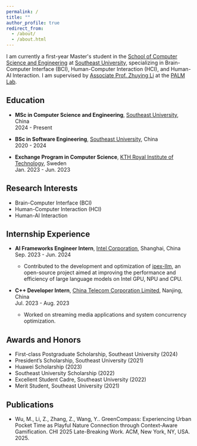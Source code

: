 ```yaml
---
permalink: /
title: ""
author_profile: true
redirect_from: 
  - /about/
  - /about.html
---
```


I am currently a first-year Master's student in the [School of Computer Science and Engineering](https://cse.seu.edu.cn/) at [Southeast University](https://www.seu.edu.cn/), specializing in Brain-Computer Interface (BCI), Human-Computer Interaction (HCI), and Human-AI Interaction. I am supervised by [Associate Prof. Zhuying Li](https://zhuyingli.info/) at the [PALM Lab](https://palm.seu.edu.cn/).

## Education
- **MSc in Computer Science and Engineering**, [Southeast University](https://www.seu.edu.cn/), China  
  2024 - Present

- **BSc in Software Engineering**, [Southeast University](https://www.seu.edu.cn/), China  
  2020 - 2024

- **Exchange Program in Computer Science**, [KTH Royal Institute of Technology](https://www.kth.se/en), Sweden  
  Jan. 2023 - Jun. 2023  

## Research Interests
- Brain-Computer Interface (BCI)
- Human-Computer Interaction (HCI)
- Human-AI Interaction

## Internship Experience
- **AI Frameworks Engineer Intern**, [Intel Corporation](https://www.intel.com/content/www/us/en/homepage.html), Shanghai, China  
  Sep. 2023 - Jun. 2024  
  - Contributed to the development and optimization of [ipex-llm](https://github.com/intel/ipex-llm), an open-source project aimed at improving the performance and efficiency of large language models on Intel GPU, NPU and CPU.

- **C++ Developer Intern**, [China Telecom Corporation Limited](https://www.chinatelecomglobal.com/), Nanjing, China  
  Jul. 2023 - Aug. 2023  
  - Worked on streaming media applications and system concurrency optimization.

## Awards and Honors
- First-class Postgraduate Scholarship, Southeast University (2024)
- President’s Scholarship, Southeast University (2021)
- Huawei Scholarship (2023)
- Southeast University Scholarship (2022)
- Excellent Student Cadre, Southeast University (2022)
- Merit Student, Southeast University (2021)

## Publications
- Wu, M., Li, Z., Zhang, Z., Wang, Y.. GreenCompass: Experiencing Urban Pocket Time as Playful Nature Connection through Context-Aware Gamification. CHI 2025 Late-Breaking Work. ACM, New York, NY, USA. 2025.
